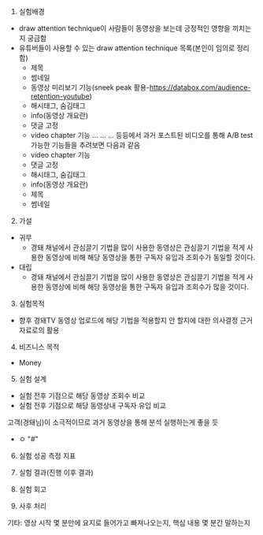 1. 실험배경
- draw attention technique이 사람들이 동영상을 보는데 긍정적인 영향을 끼치는지 궁금함
- 유튜버들이 사용할 수 있는 draw attention technique 목록(본인이 임의로 정리함)
  - 제목
  - 썸네일
  - 동영상 미리보기 기능(sneek peak 활용-https://databox.com/audience-retention-youtube)
  - 해시태그, 숨김태그
  - info(동영상 개요란)
  - 댓글 고정
  - video chapter 기능
  ...
  ...
  ...
  등등에서 과거 포스트된 비디오를 통해 A/B test 가능한 기능들을 추려보면 다음과 같음
  - video chapter 기능
  - 댓글 고정
  - 해시태그, 숨김태그
  - info(동영상 개요란)
  - 제목
  - 썸네일

2. 가설
- 귀무
  - 경돼 채널에서 관심끌기 기법을 많이 사용한 동영상은 관심끌기 기법을 적게 사용한 동영상에 비해 해당 동영상을 통한 구독자 유입과 조회수가 동일할 것이다.
- 대립
  - 경돼 채널에서 관심끌기 기법을 많이 사용한 동영상은 관심끌기 기법을 적게 사용한 동영상에 비해 해당 동영상을 통한 구독자 유입과 조회수가 많을 것이다.

3. 실험목적
- 향후 경돼TV 동영상 업로드에 해당 기법을 적용할지 안 할지에 대한 의사결정 근거 자료로의 활용
4. 비즈니스 목적
- Money
5. 실험 설계
- 실험 전후 기점으로 해당 동영상 조회수 비교
- 실험 전후 기점으로 해당 동영상내 구독자 유입 비교

고객(경돼님)이 소극적이므로 과거 동영상을 통해 분석 실행하는게 좋을 듯

- ㅇ
"#" 
6. 실험 성공 측정 지표

7. 실험 결과(진행 이후 결과)
8. 실험 회고
9. 사후 처리


기타: 영상 시작 몇 분만에 요지로 들어가고 빠져나오는지, 핵심 내용 몇 분간 말하는지
